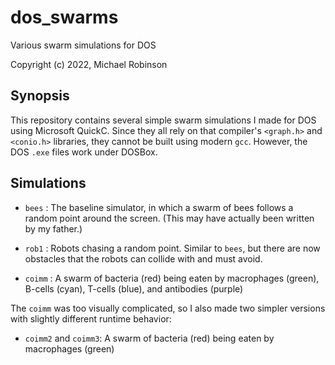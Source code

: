 # dos_swarms
Various swarm simulations for DOS 

Copyright (c) 2022, Michael Robinson

## Synopsis

This repository contains several simple swarm simulations I made for DOS using Microsoft QuickC.  Since they all rely on that compiler's `<graph.h>` and `<conio.h>` libraries, they cannot be built using modern `gcc`.  However, the DOS `.exe` files work under DOSBox.

## Simulations

* `bees` : The baseline simulator, in which a swarm of bees follows a random point around the screen.  (This may have actually been written by my father.)

* `rob1` : Robots chasing a random point.  Similar to `bees`, but there are now obstacles that the robots can collide with and must avoid.

* `coimm` : A swarm of bacteria (red) being eaten by macrophages (green), B-cells (cyan), T-cells (blue), and antibodies (purple)

The `coimm` was too visually complicated, so I also made two simpler versions with slightly different runtime behavior:

* `coimm2` and `coimm3`: A swarm of bacteria (red) being eaten by macrophages (green)
